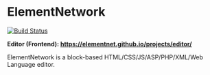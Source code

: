 # ElementNetwork
[![Build Status](https://img.shields.io/badge/build-never_built-lightgrey)](#)

**Editor (Frontend): <https://elementnet.github.io/projects/editor/>**

ElementNetwork is a block-based HTML/CSS/JS/ASP/PHP/XML/Web Language editor.
